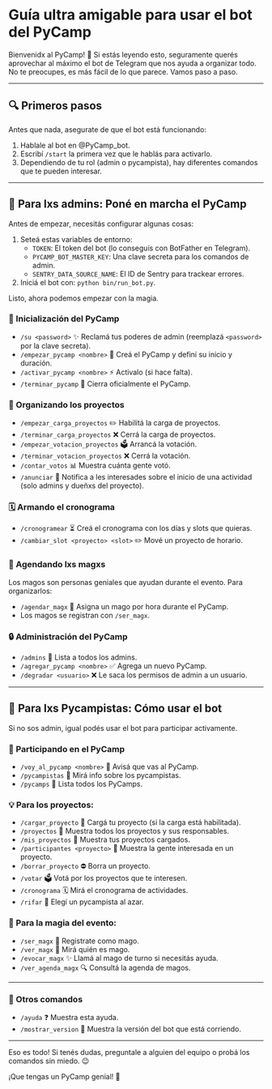 # Guía ultra amigable para usar el bot del PyCamp 

Bienvenidx al PyCamp! 🎉 Si estás leyendo esto, seguramente querés aprovechar al máximo el bot de Telegram que nos ayuda a organizar todo. No te preocupes, es más fácil de lo que parece. Vamos paso a paso. 

---

## 🔍 Primeros pasos

Antes que nada, asegurate de que el bot está funcionando:

1. Hablale al bot en @PyCamp_bot.
2. Escribí `/start` la primera vez que le hablás para activarlo.
3. Dependiendo de tu rol (admin o pycampista), hay diferentes comandos que te pueden interesar.

---

## 🤖 Para lxs admins: Poné en marcha el PyCamp

Antes de empezar, necesitás configurar algunas cosas:

1. Seteá estas variables de entorno:
   - `TOKEN`: El token del bot (lo conseguís con BotFather en Telegram).
   - `PYCAMP_BOT_MASTER_KEY`: Una clave secreta para los comandos de admin.
   - `SENTRY_DATA_SOURCE_NAME`: El ID de Sentry para trackear errores.
2. Iniciá el bot con: `python bin/run_bot.py`.

Listo, ahora podemos empezar con la magia. 

### 🌟 Inicialización del PyCamp

- `/su <password>` ✨ Reclamá tus poderes de admin (reemplazá `<password>` por la clave secreta).
- `/empezar_pycamp <nombre>` 🏢 Creá el PyCamp y definí su inicio y duración.
- `/activar_pycamp <nombre>` ⚡ Activalo (si hace falta).
- `/terminar_pycamp` 🌚 Cierra oficialmente el PyCamp.

### 🤠 Organizando los proyectos

- `/empezar_carga_proyectos` ✏️ Habilitá la carga de proyectos.
- `/terminar_carga_proyectos` ❌ Cerrá la carga de proyectos.
- `/empezar_votacion_proyectos` 🗳️ Arrancá la votación.
- `/terminar_votacion_proyectos` ❌ Cerrá la votación.
- `/contar_votos` 📊 Muestra cuánta gente votó.
- `/anunciar` 📢 Notifica a les interesades sobre el inicio de una actividad (solo admins y dueñxs del proyecto).

### 🗓 Armando el cronograma

- `/cronogramear` ⏳ Creá el cronograma con los días y slots que quieras.
- `/cambiar_slot <proyecto> <slot>` ✏️ Mové un proyecto de horario.

### 🎩 Agendando lxs magxs

Los magos son personas geniales que ayudan durante el evento. Para organizarlos:

- `/agendar_magx` 🌟 Asigna un mago por hora durante el PyCamp.
- Los magos se registran con `/ser_magx`.

### 🔒 Administración del PyCamp

- `/admins` 👤 Lista a todos los admins.
- `/agregar_pycamp <nombre>` ✅ Agrega un nuevo PyCamp.
- `/degradar <usuario>` ❌ Le saca los permisos de admin a un usuario.

---

## 🥳 Para lxs Pycampistas: Cómo usar el bot

Si no sos admin, igual podés usar el bot para participar activamente. 

### 💪 Participando en el PyCamp
- `/voy_al_pycamp <nombre>` 🌟 Avisá que vas al PyCamp.
- `/pycampistas` 👥 Mirá info sobre los pycampistas.
- `/pycamps` 📓 Lista todos los PyCamps.

### 💡 Para los proyectos:
- `/cargar_proyecto` 📑 Cargá tu proyecto (si la carga está habilitada).
- `/proyectos` 📝 Muestra todos los proyectos y sus responsables.
- `/mis_proyectos` 📰 Muestra tus proyectos cargados.
- `/participantes <proyecto>` 👥 Muestra la gente interesada en un proyecto.
- `/borrar_proyecto` ⛔️ Borra un proyecto.
- `/votar` 🗳️ Votá por los proyectos que te interesen.
- `/cronograma` 🗓 Mirá el cronograma de actividades.
- `/rifar` 🎯 Elegí un pycampista al azar.

### 🤠 Para la magia del evento:
- `/ser_magx` 🎩 Registrate como mago.
- `/ver_magx` 🦄 Mirá quién es mago.
- `/evocar_magx` ✨ Llamá al mago de turno si necesitás ayuda.
- `/ver_agenda_magx` 🔍 Consultá la agenda de magos.

---

### 🔧 Otros comandos 

- `/ayuda` ❓ Muestra esta ayuda.
- `/mostrar_version` 🔄 Muestra la versión del bot que está corriendo.

---

Eso es todo! Si tenés dudas, preguntale a alguien del equipo o probá los comandos sin miedo. 😉

¡Que tengas un PyCamp genial! 🎉

